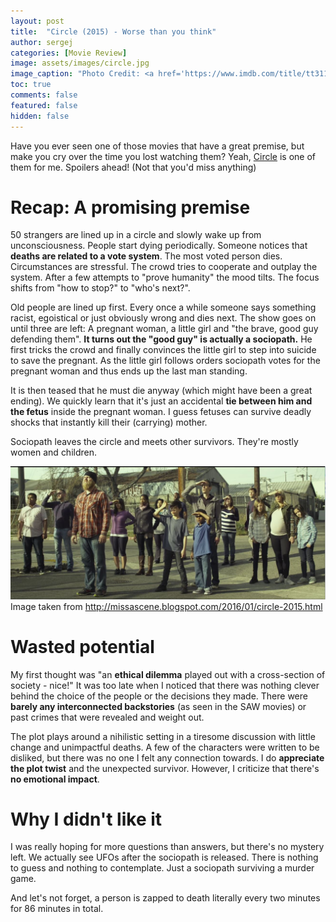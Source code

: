 ```yaml
---
layout: post
title:  "Circle (2015) - Worse than you think"
author: sergej
categories: [Movie Review]
image: assets/images/circle.jpg
image_caption: "Photo Credit: <a href='https://www.imdb.com/title/tt3118452/mediaviewer/rm1797452544' target='_blank'>IMDb</a>"
toc: true
comments: false
featured: false
hidden: false
---
```


Have you ever seen one of those movies that have a great premise, but make you cry over the time you lost watching them?
Yeah, [Circle](https://www.imdb.com/title/tt3118452/) is one of them for me.
Spoilers ahead! (Not that you'd miss anything)

# Recap: A promising premise
50 strangers are lined up in a circle and slowly wake up from unconsciousness.
People start dying periodically.
Someone notices that **deaths are related to a vote system**.
The most voted person dies.
Circumstances are stressful.
The crowd tries to cooperate and outplay the system.
After a few attempts to "prove humanity" the mood tilts. 
The focus shifts from "how to stop?" to "who's next?".

Old people are lined up first.
Every once a while someone says something racist, egoistical or just obviously wrong and dies next.
The show goes on until three are left:
A pregnant woman, a little girl and "the brave, good guy defending them".
**It turns out the "good guy" is actually a sociopath.**
He first tricks the crowd and finally convinces the little girl to step into suicide to save the pregnant.
As the little girl follows orders sociopath votes for the pregnant woman and thus ends up the last man standing.

It is then teased that he must die anyway (which might have been a great ending).
We quickly learn that it's just an accidental **tie between him and the fetus** inside the pregnant woman.
I guess fetuses can survive deadly shocks that instantly kill their (carrying) mother.

Sociopath leaves the circle and meets other survivors.
They're mostly women and children.

![circle-end-scene-survivors](/assets/images/circle-end-scene.JPG)
Image taken from http://missascene.blogspot.com/2016/01/circle-2015.html

# Wasted potential
My first thought was "an **ethical dilemma** played out with a cross-section of society - nice!"
It was too late when I noticed that there was nothing clever behind the choice of the people or the decisions they made.
There were **barely any interconnected backstories** (as seen in the SAW movies) or past crimes that were revealed and weight out.

The plot plays around a nihilistic setting in a tiresome discussion with little change and unimpactful deaths.
A few of the characters were written to be disliked, but there was no one I felt any connection towards.
I do **appreciate the plot twist** and the unexpected survivor.
However, I criticize that there's **no emotional impact**.

# Why I didn't like it
I was really hoping for more questions than answers, but there's no mystery left.
We actually see UFOs after the sociopath is released.
There is nothing to guess and nothing to contemplate.
Just a sociopath surviving a murder game.

And let's not forget, a person is zapped to death literally every two minutes for 86 minutes in total.